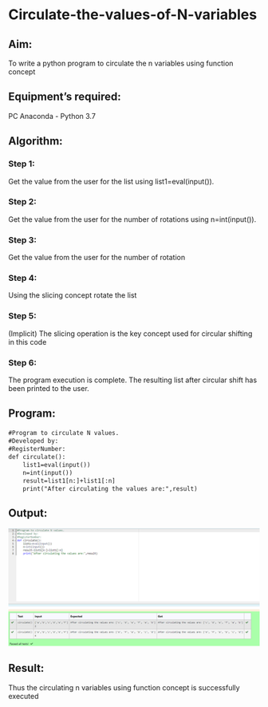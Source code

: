 # Circulate-the-values-of-N-variables
## Aim:
To write a python program to circulate the n variables using function concept
## Equipment’s required:
PC
Anaconda - Python 3.7
## Algorithm: 
### Step 1: 
Get the value from the user for the list using list1=eval(input()).

### Step 2: 
Get the value from the user for the number of rotations using n=int(input()).

### Step 3: 
Get the value from the user for the number of rotation
### Step 4: 
Using the slicing concept rotate the list

### Step 5: 
(Implicit) The slicing operation is the key concept used for circular shifting in this code

### Step 6: 
The program execution is complete. The resulting list after circular shift has been printed to the user.

## Program:
```
#Program to circulate N values.
#Developed by: 
#RegisterNumber:
def circulate():
    list1=eval(input())
    n=int(input())
    result=list1[n:]+list1[:n]
    print("After circulating the values are:",result)
```
## Output:
![output](/circulate.png)
## Result:
Thus the circulating n variables using function concept is successfully executed